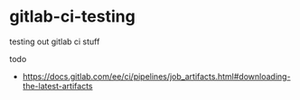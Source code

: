 # gitlab-ci-testing
testing out gitlab ci stuff 


todo
* https://docs.gitlab.com/ee/ci/pipelines/job_artifacts.html#downloading-the-latest-artifacts
